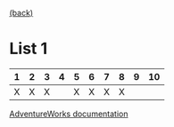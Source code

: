 [(back)](../)

# List 1
| 1 | 2 | 3 | 4 | 5 | 6 | 7 | 8 | 9 | 10 |
|---|---|---|---|---|---|---|---|---|----|
| X | X | X |   | X | X | X | X |   |    |

[AdventureWorks documentation](https://dataedo.com/download/AdventureWorks.pdf)
